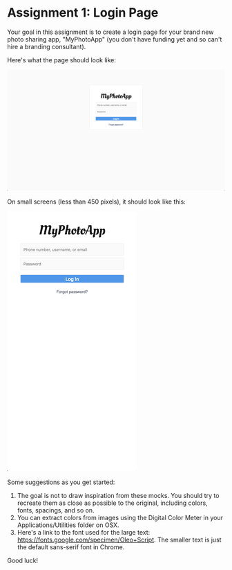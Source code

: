 # Assignment 1: Login Page

Your goal in this assignment is to create a login page for your brand new photo sharing app, "MyPhotoApp" (you don't have funding yet and so can't hire a branding consultant).

Here's what the page should look like:

![Large screen](./images/large_screen.png)

On small screens (less than 450 pixels), it should look like this:

![Small screen](./images/small_screen.png)

Some suggestions as you get started:

1.  The goal is not to draw inspiration from these mocks. You should try to recreate them as close as possible to the original, including colors, fonts, spacings, and so on.
2.  You can extract colors from images using the Digital Color Meter in your Applications/Utilities folder on OSX.
3.  Here's a link to the font used for the large text: https://fonts.google.com/specimen/Oleo+Script. The smaller text is just the default sans-serif font in Chrome.

Good luck!
